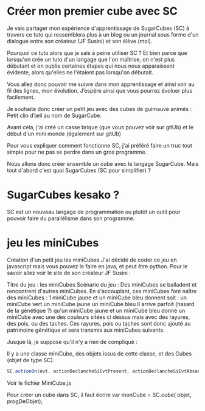 # Créer mon premier cube avec SC

Je vais partager mon expérience d'apprentissage de SugarCubes (SC) à travers ce tuto qui ressemblera plus à un blog ou un journal sous forme d'un dialogue entre son créateur (JF Susini) et son élève (moi).

Pourquoi ce tuto alors que je sais à peine utiliser SC ?
Et bien parce que lorsqu'on crée un tuto d'un langage que l'on maîtrise, on n'est plus débutant et on oublie certaines étapes qui nous nous apparaissent évidente, alors qu'elles ne l'étaient pas lorsqu'on débutait.

Vous allez donc pouvoir  me suivre dans mon apprentissage et ainsi voir au fil des lignes, mon évolution. J’espère ainsi que vous pourrez évoluer plus facilement.

Je souhaite donc créer un petit jeu avec des cubes de guimauve animés : Petit clin d’œil au nom de SugarCube.

Avant cela, j'ai créé un casse brique (que vous pouvez voir sur gitUb)
et le début d'un mini monde (également sur gitUb)

Pour vous expliquer comment fonctionne SC, j'ai préféré faire un truc tout simple pour ne pas se perdre dans un gros programme.

Nous allons donc créer ensemble un cube avec le langage SugarCube.
Mais tout d'abord c'est quoi SugarCubes (SC pour simplifier) ?

# SugarCubes kesako ?
SC est un nouveau langage de programmation ou plutôt un outil pour pouvoir faire du parallélisme dans son programme. 

#  jeu les miniCubes 
Création d'un petit jeu les miniCubes
J'ai décidé de coder ce jeu en javascript mais vous pouvez le faire en java, et peut être python. 
Pour le savoir allez voir le site de son créateur JF Susini :

Titre du jeu : les miniCubes
Scénario du jeu : Des miniCubes se balladent et rencontrent d'autres miniCubes.
En s'accouplant, ces miniCubes font naître des miniCubes :
1 miniCube jaune et un miniCube bleu donnent soit :
	un miniCube vert 
	un miniCube jaune 
	un miniCube bleu 
Il arrive parfoit (hasard de la génétique ?) qu'un miniCube jaune et un miniCube bleu donne un miniCube avec une des couleurs sitées ci dessus mais avec des rayures, des pois, ou des taches.
Ces rayures, pois ou taches sont donc ajouté au patrimoine génétique et sera transmis aux miniCubes suivants.

Jusque là, je suppose qu'il n'y a rien de compliqué : 

Il y a une classe miniCube, des objets issus de cette classe, et des Cubes (objet de type SC).

```javascript 
SC.actionOn(evt, actionDeclancheSiEvtPresent, actionDeclancheSiEvtAbsant, nbreDinstant) 
```

Voir le fichier MiniCube.js



Pour créer un cube dans SC, il faut écrire 
var monCube = SC.cube( objet, progDeObjet);